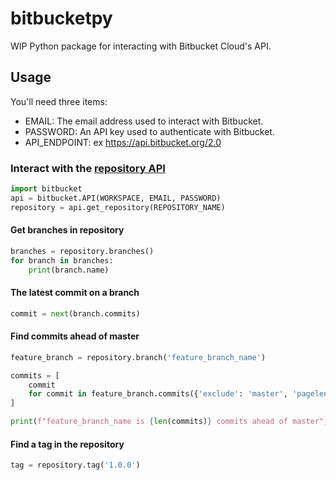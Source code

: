 # bitbucketpy
WIP Python package for interacting with Bitbucket Cloud's API.

## Usage
You'll need three items:

* EMAIL: The email address used to interact with Bitbucket.
* PASSWORD: An API key used to authenticate with Bitbucket.
* API_ENDPOINT: ex https://api.bitbucket.org/2.0

### Interact with the [repository API](https://developer.atlassian.com/bitbucket/api/2/reference/resource/repositories/%7Bworkspace%7D/%7Brepo_slug%7D#get)
```python
import bitbucket
api = bitbucket.API(WORKSPACE, EMAIL, PASSWORD)
repository = api.get_repository(REPOSITORY_NAME)
```

#### Get branches in repository
```python
branches = repository.branches()
for branch in branches:
    print(branch.name)
```

#### The latest commit on a branch
```python
commit = next(branch.commits)
```

#### Find commits ahead of master
```python
feature_branch = repository.branch('feature_branch_name')

commits = [
    commit
    for commit in feature_branch.commits({'exclude': 'master', 'pagelen': 100})
]

print(f"feature_branch_name is {len(commits)} commits ahead of master")
```

#### Find a tag in the repository
```python
tag = repository.tag('1.0.0')
```
